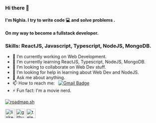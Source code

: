 ### Hi there 👋 

#### I'm Nghia. I try to write code 💻 and solve problems .
#### On my way to become a fullstack developer.

### Skills: ReactJS, Javascript, Typescript, NodeJS, MongoDB.

- 🔭 I’m currently working on Web Development.
- 🌱 I’m currently learning ReactJS, Typescript, NodeJS, MongoDB.
- 👯 I’m looking to collaborate on Web Dev stuff.
- 🤔 I’m looking for help in learning about Web Dev and NodeJS.
- 💬 Ask me about anything.
- 📫 How to reach me:  &nbsp;&nbsp;[![Gmail Badge](https://img.shields.io/badge/-Gmail-c14438?style=flat-square&logo=Gmail&logoColor=white&link=mailto:shuklaraghav321.com)](mailto:nghianm2803@gmail.com)
- ⚡ Fun fact: I'm a movie nerd.

<a href="https://roadmap.sh"><img src="https://api.roadmap.sh/v1-badge/tall/6493a8c2d99c9d67318c176c?variant=dark&roadmaps=frontend%2Cnodejs%2Cmongodb" alt="roadmap.sh"/></a>

[<img src='https://cdn.jsdelivr.net/npm/simple-icons@3.0.1/icons/linkedin.svg' alt='linkedin' height='30'>](https://www.linkedin.com/in/nghianm2803) [<img src='https://cdn.jsdelivr.net/npm/simple-icons@3.0.1/icons/github.svg' alt='github' height='30'>](https://github.com/nghianm2803) [<img src='https://cdn.jsdelivr.net/npm/simple-icons@3.0.1/icons/telegram.svg' alt='telegram' height='30'>](https://t.me/doocharsiu)

